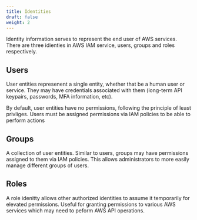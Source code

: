 ```yaml
---
title: Identities
draft: false
weight: 2
---
```


Identity information serves to represent the end user of AWS services. There are three idienties in AWS IAM service, users, groups and roles respectively.

## Users

User entities represenent a single entity, whether that be a human user or service. They may have credentials associated with them (long-term API keypairs, passwords, MFA information, etc). 

By default, user entities have no permissions, following the principle of least privliges. Users must be assigned
permissions via IAM policies to be able to perform actions

## Groups

A collection of user entities. Similar to users, groups may have permissions assigned to them via IAM policies. This allows administrators to more easily manage different groups of users. 

## Roles

A role idenitty allows other authorized identities to assume it temporarily for elevated permissions. Useful for granting permissions to various AWS services which may need to peform AWS API operations.
